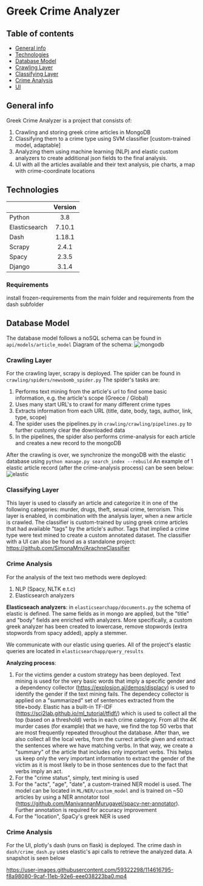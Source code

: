 # Greek Crime Analyzer

## Table of contents

* [General info](#general-info)
* [Technologies](#technologies)
* [Database Model](#database-model)
* [Crawling Layer](#crawling-layer)
* [Classifying Layer](#classifying-layer)
* [Crime Analysis](#crime-analysis)
* [UI](#ui)

## General info

Greek Crime Analyzer is a project that consists of:
1. Crawling and storing greek crime articles in MongoDB
2. Classifying them to a crime type using SVM classifier [custom-trained model, adaptable]
3. Analyzing them using machine learning (NLP) and elastic custom analyzers to create additional json fields to the final analysis.
4. UI with all the articles available and their text analysis, pie charts, a map with crime-coordinate locations

## Technologies

| |Version|
| ------------- |:-------------:|
| Python         |3.8  |
| Elasticsearch | 7.10.1|
| Dash | 1.18.1|
| Scrapy| 2.4.1|
| Spacy |2.3.5 |
| Django| 3.1.4|

### Requirements

install frozen-requirements from the main folder and requirements from the dash subfolder

## Database Model
The database model follows a noSQL schema can be found in ```api/models/article_model``` 
Diagram of the schema:
![mongodb](https://user-images.githubusercontent.com/59322298/114606705-46b88700-9ca4-11eb-9c64-557481f09c4e.PNG)

### Crawling Layer

For the crawling layer, scrapy is deployed. The spider can be found in ```crawling/spiders/newsbomb_spider.py```
The spider's tasks are:
1. Performs text mining from the article's url to find some basic information, e.g. the article's scope (Greece / Global)
2. Uses many start URL's to crawl for many different crime types
3. Extracts information from each URL (title, date, body, tags, author, link, type, scope)
4. The spider uses the pipelines.py in ```crawling/crawling/pipelines.py``` to further customly clear the downloaded data
5. In the pipelines, the spider also performs crime-analysis for each article and creates a new record to the mongoDB

After the crawling is over, we synchronize the mongoDB with the elastic database using ```python manage.py search_index --rebuild```
An example of 1 elastic article record (after the crime-analysis process) can be seen below:
![elastic](https://user-images.githubusercontent.com/59322298/114608742-ac0d7780-9ca6-11eb-83b4-65445da93177.PNG)

### Classifying Layer

This layer is used to classify an article and categorize it in one of the following categories: murder, drugs, theft, sexual crime, terrorism. This layer is enabled, in combination with the analysis layer, when a new article is crawled.
The classifier is custom-trained by using greek crime articles that had available "tags" by the article's author. Tags that implied a crime type were text mined to create a custom annotated dataset. The classifier with a UI can also be found as a standalone project: https://github.com/SimonaMnv/ArachneClassifier

### Crime Analysis

For the analysis of the text two methods were deployed:
1. NLP (Spacy, NLTK e.t.c)
2. Elasticsearch analyzers 

**Elasticseach analyzers**:
in ```elasticsearchapp/documents.py``` the schema of elastic is defined. The same fields as in mongo are applied, but the "title" and "body" fields are enriched with analyzers. More specifically, a custom greek analyzer has been created to lowercase, remove stopwords (extra stopwords from spacy added), apply a stemmer.

We communicate with our elastic using queries. All of the project's elastic queries are located in ```elasticsearchapp/query_results```

**Analyzing process**:
1. For the victims gender a custom strategy has been deployed. Text mining is used for the very basic words that imply a specific gender and a dependency collector (https://explosion.ai/demos/displacy) is used to identify the gender if the text mining fails. The dependecy collector is applied on a "summarized" set of sentences extracted from the title+body. 
Elastic has a built-in TF-IDF (https://sci2lab.github.io/ml_tutorial/tfidf/) which is used to collect all the top (based on a threshold) verbs in each crime category. From all the 4K murder cases (for example) that we have, we find the top 50 verbs that are most frequently repeated throughout the database. After than, we also collect all the local verbs, from the currect article given and extract the sentences where we have matching verbs. In that way, we create a "summary" of the article that includes only important verbs. This helps us keep only the very important information to extract the gender of the victim as it is most likely to be in those sentences due to the fact that verbs imply an act.
2. For the "crime status", simply, text mining is used
3. For the "acts", "age", "date", a custom-trained NER model is used. The model can be located in ```ML/NER/custom_model``` and is trained on ~50 articles by using a NER annotator tool (https://github.com/ManivannanMurugavel/spacy-ner-annotator). Further annotation is required for accuracy improvement
4. For the "location", SpaCy's greek NER is used

### Crime Analysis

For the UI, plotly's dash (runs on flask) is deployed. The crime dash in ```dash/crime_dash.py``` uses elastic's api calls to retrieve the analyzed data. A snapshot is seen below

https://user-images.githubusercontent.com/59322298/114616795-f8a98080-9caf-11eb-92e6-eee038223ba0.mp4


